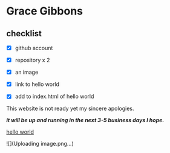 # Grace Gibbons

## checklist

- [x] github account
      
- [x] repository x 2

- [x] an image

- [x]  link to hello world

- [x]  add to index.html of hello world



This website is not ready yet my sincere apologies.

***it will be up and running in the next 3-5 business days I hope.***



[hello world](https://gibbons07.github.io/hellloworld)


![](Uploading image.png…)





